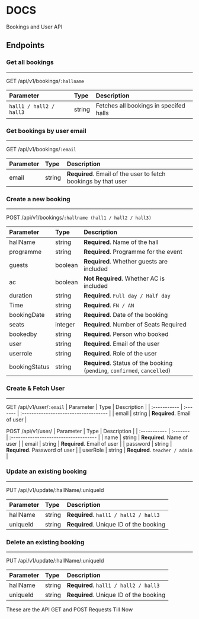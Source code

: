 
#  DOCS

Bookings and User API


## Endpoints 
### Get all bookings
***
GET /api/v1/bookings/``:hallname``

| Parameter | Type     | Description                |
| :-------- | :------- | :------------------------- |
| ```hall1 / hall2 / hall3```      | string     | Fetches all bookings in specifed halls      |

### Get bookings by user email
***
GET /api/v1/bookings/``:email``

| Parameter | Type     | Description                       |
| :-------- | :------- | :-------------------------------- |
| email     | string   | **Required**. Email of the user to fetch bookings by that user |



### Create a new booking
***
POST /api/v1/bookings/``:hallname (hall1 / hall2 / hall3)``

| Parameter    | Type     | Description                           |
| :----------- | :------- | :------------------------------------ |
| hallName     | string   | **Required**. Name of the hall        |
| programme    | string   | **Required**. Programme for the event |
| guests       | boolean  | **Required**. Whether guests are included |
| ac           | boolean  | **Not Required**. Whether AC is included  |
| duration| string| **Required**. ```Full day / Half day```|
| Time | string|  **Required**. ```FN / AN```|
| bookingDate  | string   | **Required**. Date of the booking     |
| seats | integer |   **Required**. Number of Seats Required |
| bookedby     | string   | **Required**. Person who booked       |
| user         | string   | **Required**. Email of the user       |
| userrole     | string   | **Required**. Role of the user        |
| bookingStatus| string   | **Required**. Status of the booking (`pending`, `confirmed`, `cancelled`) |


### Create & Fetch  User
***
GET /api/v1/user/`:email`
| Parameter    | Type     | Description                           |
| :----------- | :------- | :------------------------------------ |
| email     | string   | **Required**. Email of user        |

POST /api/v1/user/
| Parameter    | Type     | Description                           |
| :----------- | :------- | :------------------------------------ |
| name     | string   | **Required**. Name of user        |
| email     | string   | **Required**. Email of user        |
| password     | string   | **Required**. Password of user        |
| userRole     | string   | **Required**. `teacher / admin`      |

### Update an existing booking
***
PUT /api/v1/update/:hallName/:uniqueId

| Parameter    | Type     | Description                           |
| :----------- | :------- | :------------------------------------ |
| hallName     | string   | **Required**. `hall1 / hall2 / hall3 `       |
| uniqueId     | string   | **Required**. Unique ID of the booking |


### Delete an existing booking
***
PUT /api/v1/update/:hallName/:uniqueId

| Parameter    | Type     | Description                           |
| :----------- | :------- | :------------------------------------ |
| hallName     | string   | **Required**. `hall1 / hall2 / hall3 `       |
| uniqueId     | string   | **Required**. Unique ID of the booking |

These are the API GET and POST Requests Till Now
